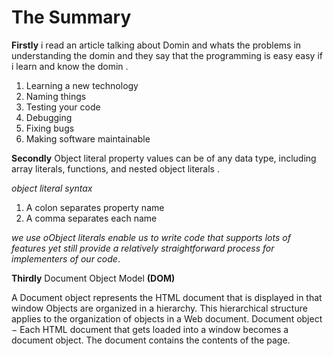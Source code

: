 # The Summary 

**Firstly** 
i read an article talking about Domin and whats the problems in understanding the domin and they say that the programming is easy easy if i learn and know the domin .
1. Learning a new technology
1. Naming things
1. Testing your code
1. Debugging
1. Fixing bugs
1. Making software maintainable

**Secondly**
Object literal property values can be of any data type, including array literals, functions, and nested object literals .

*object literal syntax*

1. A colon separates property name
1. A comma separates each name

*we use oObject literals enable us to write code that supports lots of features yet still provide a relatively straightforward process for implementers of our code*.

**Thirdly** Document Object Model **(DOM)**

A Document object represents the HTML document that is displayed in that window
Objects are organized in a hierarchy. This hierarchical structure applies to the organization of objects in a Web document.
Document object − Each HTML document that gets loaded into a window becomes a document object. The document contains the contents of the page.
